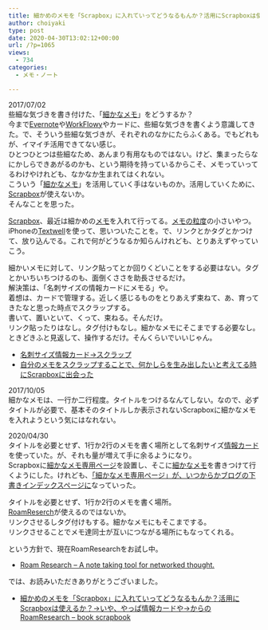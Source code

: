 ```yaml
---
title: 細かめのメモを「Scrapbox」に入れていってどうなるもんか？活用にScrapboxは使えるか？→いや、やっぱ情報カードや→からのRoamResearch
author: choiyaki
type: post
date: 2020-04-30T13:02:12+00:00
url: /?p=1065
views:
  - 734
categories:
  - メモ・ノート

---
```

2017/07/02  
些細な気づきを書き付けた、「[細かなメモ][1]」をどうするか？  
今まで[Evernote][2]や[WorkFlowy][3]やカードに、些細な気づきを書くよう意識してきた。で、そういう些細な気づきが、それぞれのなかにたらふくある。でもどれもが、イマイチ活用できてない感じ。  
ひとつひとつは些細なため、あんまり有用なものではない。けど、集まったらなにかしらできあがるのかも、という期待を持っているからこそ、メモっていってるわけやけれども、なかなか生まれてはくれない。  
こういう「[細かなメモ][1]」を活用していく手はないものか。活用していくために、[Scrapbox][4]が使えないか。  
そんなことを思った。

[Scrapbox][4]、最近は細かめの[メモ][5]を入れて行ってる。[メモの粒度][6]の小さいやつ。iPhoneの[Textwell][7]を使って、思いついたことを。で、リンクとかタグとかつけて、放り込んでる。これで何がどうなるか知らんけれども、とりあえずやっていこう。

細かいメモに対して、リンク貼ってとか回りくどいことをする必要はない。タグとかいちいちつけるのも、面倒くささを助長させるだけ。  
解決策は、「名刺サイズの情報カードにメモる」や。  
着想は、カードで管理する。近しく感じるものをとりあえず束ねて、あ、育ってきたなと思った時点でスクラップする。  
書いて、置いといて、くって、束ねる。そんだけ。  
リンク貼ったりはなし。タグ付けもなし。細かなメモにそこまでする必要なし。  
ときどきふと見返して、操作するだけ。そんくらいでいいじゃん。

  * [名刺サイズ情報カード→スクラップ][8]
  * [自分のメモをスクラップすることで、何かしらを生み出したいと考えてる時にScrapboxに出会った][9]

2017/10/05  
細かなメモは、一行か二行程度。タイトルをつけるなんてしない。なので、必ずタイトルが必要で、基本そのタイトルしか表示されないScrapboxに細かなメモを入れようという気にはなれない。

2020/04/30  
タイトルを必要とせず、1行か2行のメモを書く場所として名刺サイズ[情報カード][10]を使っていた。が、それも量が増えて手に余るようになり。  
Scrapboxに[細かなメモ専用ページ][11]を設置し、そこに[細かなメモ][1]を書きつけて行くようにした。けれども、[「細かなメモ専用ページ」が、いつからかブログの下書きインデックスページに][12]なっていった。

タイトルを必要とせず、1行か2行のメモを書く場所。  
[RoamReserch][13]が使えるのではないか。  
リンクさせるしタグ付けもする。細かなメモにもそこまでする。  
リンクさせることでメモ達同士が互いにつながる場所にもなってくれる。

という方針で、現在RoamResearchをお試し中。

  * [Roam Research – A note taking tool for networked thought.][14]

では、お読みいただきありがとうございました。

  * [細かめのメモを「Scrapbox」に入れていってどうなるもんか？活用にScrapboxは使えるか？→いや、やっぱ情報カードや→からのRoamResearch &#8211; book scrapbook][15]

 [1]: https://scrapbox.io/choiyaki-hondana/%E7%B4%B0%E3%81%8B%E3%81%AA%E3%83%A1%E3%83%A2
 [2]: https://scrapbox.io/choiyaki-hondana/Evernote
 [3]: https://scrapbox.io/choiyaki-hondana/WorkFlowy
 [4]: https://scrapbox.io/choiyaki-hondana/Scrapbox
 [5]: https://scrapbox.io/choiyaki-hondana/%E3%83%A1%E3%83%A2
 [6]: https://scrapbox.io/choiyaki-hondana/%E3%83%A1%E3%83%A2%E3%81%AE%E7%B2%92%E5%BA%A6
 [7]: https://scrapbox.io/choiyaki-hondana/Textwell
 [8]: https://scrapbox.io/choiyaki-hondana/%E5%90%8D%E5%88%BA%E3%82%B5%E3%82%A4%E3%82%BA%E6%83%85%E5%A0%B1%E3%82%AB%E3%83%BC%E3%83%89%E2%86%92%E3%82%B9%E3%82%AF%E3%83%A9%E3%83%83%E3%83%97
 [9]: https://scrapbox.io/choiyaki-hondana/%E8%87%AA%E5%88%86%E3%81%AE%E3%83%A1%E3%83%A2%E3%82%92%E3%82%B9%E3%82%AF%E3%83%A9%E3%83%83%E3%83%97%E3%81%99%E3%82%8B%E3%81%93%E3%81%A8%E3%81%A7%E3%80%81%E4%BD%95%E3%81%8B%E3%81%97%E3%82%89%E3%82%92%E7%94%9F%E3%81%BF%E5%87%BA%E3%81%97%E3%81%9F%E3%81%84%E3%81%A8%E8%80%83%E3%81%88%E3%81%A6%E3%82%8B%E6%99%82%E3%81%ABScrapbox%E3%81%AB%E5%87%BA%E4%BC%9A%E3%81%A3%E3%81%9F
 [10]: https://scrapbox.io/choiyaki-hondana/%E6%83%85%E5%A0%B1%E3%82%AB%E3%83%BC%E3%83%89
 [11]: https://scrapbox.io/choiyaki-hondana/%E7%B4%B0%E3%81%8B%E3%81%AA%E3%83%A1%E3%83%A2%E5%B0%82%E7%94%A8%E3%83%9A%E3%83%BC%E3%82%B8
 [12]: https://scrapbox.io/choiyaki-hondana/%E3%80%8C%E7%B4%B0%E3%81%8B%E3%81%AA%E3%83%A1%E3%83%A2%E5%B0%82%E7%94%A8%E3%83%9A%E3%83%BC%E3%82%B8%E3%80%8D%E3%81%8C%E3%80%81%E3%81%84%E3%81%A4%E3%81%8B%E3%82%89%E3%81%8B%E3%83%96%E3%83%AD%E3%82%B0%E3%81%AE%E4%B8%8B%E6%9B%B8%E3%81%8D%E3%82%A4%E3%83%B3%E3%83%87%E3%83%83%E3%82%AF%E3%82%B9%E3%83%9A%E3%83%BC%E3%82%B8%E3%81%AB
 [13]: https://scrapbox.io/choiyaki-hondana/RoamReserch
 [14]: https://roamresearch.com/
 [15]: https://scrapbox.io/choiyaki-hondana/%E7%B4%B0%E3%81%8B%E3%82%81%E3%81%AE%E3%83%A1%E3%83%A2%E3%82%92%E3%80%8CScrapbox%E3%80%8D%E3%81%AB%E5%85%A5%E3%82%8C%E3%81%A6%E3%81%84%E3%81%A3%E3%81%A6%E3%81%A9%E3%81%86%E3%81%AA%E3%82%8B%E3%82%82%E3%82%93%E3%81%8B%EF%BC%9F%E6%B4%BB%E7%94%A8%E3%81%ABScrapbox%E3%81%AF%E4%BD%BF%E3%81%88%E3%82%8B%E3%81%8B%EF%BC%9F%E2%86%92%E3%81%84%E3%82%84%E3%80%81%E3%82%84%E3%81%A3%E3%81%B1%E6%83%85%E5%A0%B1%E3%82%AB%E3%83%BC%E3%83%89%E3%82%84%E2%86%92%E3%81%8B%E3%82%89%E3%81%AERoamResearch